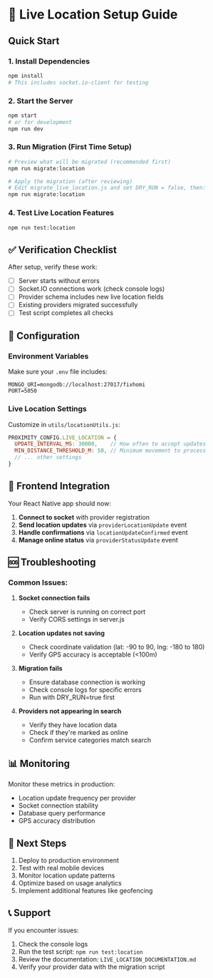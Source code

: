 # 🚀 Live Location Setup Guide

## Quick Start

### 1. Install Dependencies
```bash
npm install
# This includes socket.io-client for testing
```

### 2. Start the Server
```bash
npm start
# or for development
npm run dev
```

### 3. Run Migration (First Time Setup)
```bash
# Preview what will be migrated (recommended first)
npm run migrate:location

# Apply the migration (after reviewing)
# Edit migrate_live_location.js and set DRY_RUN = false, then:
npm run migrate:location
```

### 4. Test Live Location Features
```bash
npm run test:location
```

## ✅ Verification Checklist

After setup, verify these work:

- [ ] Server starts without errors
- [ ] Socket.IO connections work (check console logs)
- [ ] Provider schema includes new live location fields
- [ ] Existing providers migrated successfully
- [ ] Test script completes all checks

## 🔧 Configuration

### Environment Variables
Make sure your `.env` file includes:
```
MONGO_URI=mongodb://localhost:27017/fixhomi
PORT=5050
```

### Live Location Settings
Customize in `utils/locationUtils.js`:
```javascript
PROXIMITY_CONFIG.LIVE_LOCATION = {
  UPDATE_INTERVAL_MS: 30000,    // How often to accept updates
  MIN_DISTANCE_THRESHOLD_M: 50, // Minimum movement to process
  // ... other settings
}
```

## 📱 Frontend Integration

Your React Native app should now:

1. **Connect to socket** with provider registration
2. **Send location updates** via `providerLocationUpdate` event
3. **Handle confirmations** via `locationUpdateConfirmed` event
4. **Manage online status** via `providerStatusUpdate` event

## 🆘 Troubleshooting

### Common Issues:

1. **Socket connection fails**
   - Check server is running on correct port
   - Verify CORS settings in server.js

2. **Location updates not saving**
   - Check coordinate validation (lat: -90 to 90, lng: -180 to 180)
   - Verify GPS accuracy is acceptable (<100m)

3. **Migration fails**
   - Ensure database connection is working
   - Check console logs for specific errors
   - Run with DRY_RUN=true first

4. **Providers not appearing in search**
   - Verify they have location data
   - Check if they're marked as online
   - Confirm service categories match search

## 📊 Monitoring

Monitor these metrics in production:
- Location update frequency per provider
- Socket connection stability
- Database query performance
- GPS accuracy distribution

## 🔄 Next Steps

1. Deploy to production environment
2. Test with real mobile devices
3. Monitor location update patterns
4. Optimize based on usage analytics
5. Implement additional features like geofencing

## 📞 Support

If you encounter issues:
1. Check the console logs
2. Run the test script: `npm run test:location`
3. Review the documentation: `LIVE_LOCATION_DOCUMENTATION.md`
4. Verify your provider data with the migration script